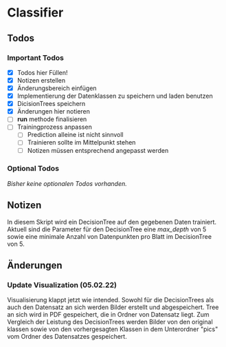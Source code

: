 # Classifier

## Todos

### Important Todos
* [x] Todos hier Füllen!
* [x] Notizen erstellen
* [x] Änderungsbereich einfügen
* [x] Implementierung der Datenklassen zu speichern und laden benutzen
* [x] DicisionTrees speichern
* [x] Änderungen hier notieren
* [ ] __run__ methode finalisieren
* [ ] Trainingprozess anpassen 
    * [ ] Prediction alleine ist nicht sinnvoll
    * [ ] Trainieren sollte im Mittelpunkt stehen
    * [ ] Notizen müssen entsprechend angepasst werden

### Optional Todos
_Bisher keine optionalen Todos vorhanden._

## Notizen
In diesem Skript wird ein DecisionTree auf den gegebenen Daten trainiert. Aktuell
sind die Parameter für den DecisionTree eine _max_depth_ von 5 sowie eine minimale
Anzahl von Datenpunkten pro Blatt im DecisionTree von 5.


## Änderungen

### Update Visualization (05.02.22)

Visualisierung klappt jetzt wie intended. Sowohl für die DecisionTrees als auch
den Datensatz an sich werden Bilder erstellt und abgespeichert. Tree an sich wird
in PDF gespeichert, die in Ordner von Datensatz liegt. Zum Vergleich der Leistung
des DecisionTrees werden Bilder von den original klassen sowie von den vorhergesagten
Klassen in dem Unterordner "pics" vom Ordner des Datensatzes gespeichert.